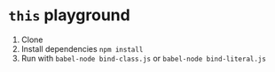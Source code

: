# `this` playground

1. Clone
2. Install dependencies `npm install`
3. Run with `babel-node bind-class.js` or `babel-node bind-literal.js`
